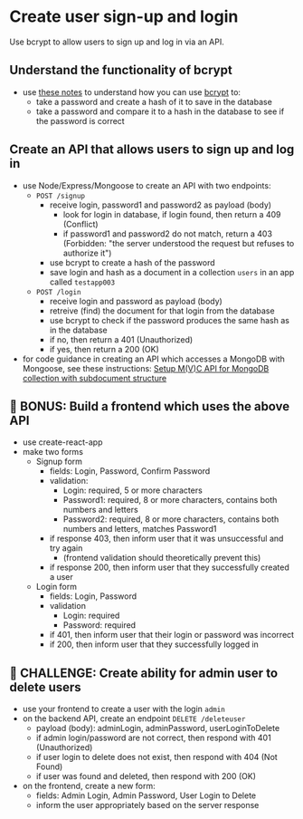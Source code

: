 # Create user sign-up and login

Use bcrypt to allow users to sign up and log in via an API.

## Understand the functionality of bcrypt

- use [these notes](https://onespace.netlify.app/howtos?id=444) to understand how you can use [bcrypt](https://www.npmjs.com/package/bcrypt) to:
    - take a password and create a hash of it to save in the database
    - take a password and compare it to a hash in the database to see if the password is correct
    
## Create an API that allows users to sign up and log in

- use Node/Express/Mongoose to create an API with two endpoints:
    - `POST /signup`
        - receive login, password1 and password2 as payload (body)
            - look for login in database, if login found, then return a 409 (Conflict)
            - if password1 and password2 do not match, return a 403 (Forbidden: "the server understood the request but refuses to authorize it")
        - use bcrypt to create a hash of the password
        - save login and hash as a document in a collection `users` in an app called `testapp003`
    - `POST /login`
        - receive login and password as payload (body)
        - retreive (find) the document for that login from the database
        - use bcrypt to check if the password produces the same hash as in the database
        - if no, then return a 401 (Unauthorized)
        - if yes, then return a 200 (OK)
- for code guidance in creating an API which accesses a MongoDB with Mongoose, see these instructions: [Setup M(V)C API for MongoDB collection with subdocument structure](https://onespace.netlify.app/howtos?id=440)

## 🥇 BONUS: Build a frontend which uses the above API

- use create-react-app
- make two forms
    - Signup form
        - fields: Login, Password, Confirm Password
        - validation:
            - Login: required, 5 or more characters
            - Password1: required, 8 or more characters, contains both numbers and letters
            - Password2: required, 8 or more characters, contains both numbers and letters, matches Password1
        - if response 403, then inform user that it was unsuccessful and try again
            - (frontend validation should theoretically prevent this)
        - if response 200, then inform user that they successfully created a user
    - Login form
        - fields: Login, Password
        - validation
            - Login: required
            - Password: required
        - if 401, then inform user that their login or password was incorrect
        - if 200, then inform user that they successfully logged in 

## 💪 CHALLENGE: Create ability for admin user to delete users

- use your frontend to create a user with the login `admin`
- on the backend API, create an endpoint `DELETE /deleteuser`
    - payload (body): adminLogin, adminPassword, userLoginToDelete
    - if admin login/password are not correct, then respond with 401 (Unauthorized)
    - if user login to delete does not exist, then respond with 404 (Not Found)
    - if user was found and deleted, then respond with 200 (OK)
- on the frontend, create a new form:
    - fields: Admin Login, Admin Password, User Login to Delete
    - inform the user appropriately based on the server response
